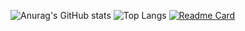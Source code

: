 ![Anurag's GitHub stats](https://github-readme-stats.vercel.app/api?username=mendako1015&show_icons=true&theme=gotham)
![Top Langs](https://github-readme-stats.vercel.app/api/top-langs/?username=mendako1015&layout=compact&theme=gotham)
[![Readme Card](https://github-readme-stats.vercel.app/api/pin/?username=mendako1015&repo=Tako-library&theme=gotham)](https://github.com/mendako1015/Tako-library)
